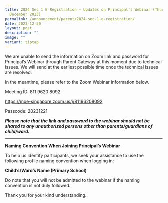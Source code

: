 ```yaml
---
title: 2024 Sec 1 E Registration – Updates on Principal’s Webinar (Thursday 21
  December 2023)
permalink: /announcement/parent/2024-sec-1-e-registration/
date: 2023-12-20
layout: post
description: ""
image: ""
variant: tiptap
---
```

<p>We are unable to send the information on Zoom link and password for Principal’s Webinar through Parent Gateway at this moment due to technical issues.  We will send at the earliest possible time once the technical issues are resolved. </p><p>In the meantime, please refer to the Zoom Webinar information below. </p><p>Meeting ID: 811 9620 8092</p><p><a href="https://moe-singapore.zoom.us/j/81196208092" rel="noopener noreferrer nofollow" target="_blank">https://moe-singapore.zoom.us/j/81196208092</a></p><p>Passcode: 20231221</p><p><strong><em>Please note that the link and password to the webinar should not be shared to any unauthorized persons other than parents/guardians of child/ward.</em></strong></p><hr><p> </p><p><strong>Naming Convention When Joining Principal’s Webinar</strong></p><p>To help us identify participants, we seek your assistance to use the following profile naming convention when logging in:</p><p><strong>Child’s/Ward’s Name (Primary School)</strong></p><p>Do note that you will not be admitted to the webinar if the naming convention is not duly followed.</p><p>Thank you for your kind understanding.</p><p></p>